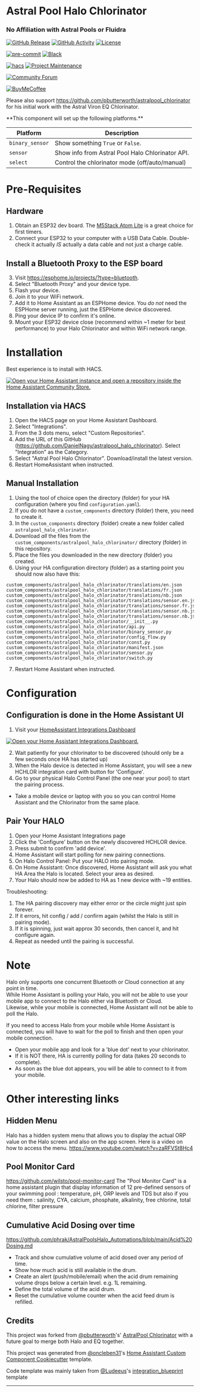 # Astral Pool Halo Chlorinator

### No Affiliation with Astral Pools or Fluidra

[![GitHub Release][releases-shield]][releases]
[![GitHub Activity][commits-shield]][commits]
[![License][license-shield]](LICENSE)

[![pre-commit][pre-commit-shield]][pre-commit]
[![Black][black-shield]][black]

[![hacs][hacsbadge]][hacs]
[![Project Maintenance][maintenance-shield]][user_profile]

[![Community Forum][forum-shield]][forum]

[![BuyMeCoffee][buymecoffeebadge]][buymecoffee]

Please also support https://github.com/pbutterworth/astralpool_chlorinator for his initial work with the Astral Viron EQ Chlorinator.

\*\*This component will set up the following platforms.\*\*

| Platform        | Description                                      |
| --------------- | ------------------------------------------------ |
| `binary_sensor` | Show something `True` or `False`.                |
| `sensor`        | Show info from Astral Pool Halo Chlorinator API. |
| `select`        | Control the chlorinator mode (off/auto/manual)   |


# Pre-Requisites
## Hardware
1. Obtain an ESP32 dev board. The [M5Stack Atom Lite](https://shop.m5stack.com/products/atom-lite-esp32-development-kit?ref=NabuCasa) is a great choice for first timers.
2. Connect your ESP32 to your computer with a USB Data Cable. Double-check it actually *IS* actually a data cable and not just a charge cable.

## Install a Bluetooth Proxy to the ESP board
3. Visit https://esphome.io/projects/?type=bluetooth.
4. Select "Bluetooth Proxy" and your device type.
5. Flash your device.
6. Join it to your WiFi network.
7. Add it to Home Assistant as an ESPHome device. You *do not* need the ESPHome server running, just the ESPHome device discovered.
8. Ping your device IP to confirm it's online.
9. Mount your ESP32 device close (recommend within ~1 meter for best performance) to your Halo Chlorinator and within WiFi network range.

# Installation
Best experience is to install with HACS.

[![Open your Home Assistant instance and open a repository inside the Home Assistant Community Store.](https://my.home-assistant.io/badges/hacs_repository.svg)](https://my.home-assistant.io/redirect/hacs_repository/?owner=DanielNagy&repository=astralpool_halo_chlorinator)

## Installation via HACS
1. Open the HACS page on your Home Assistant Dashboard.
2. Select "Integrations".
3. From the 3 dots menu, select "Custom Repositories".
4. Add the URL of this GitHub (https://github.com/DanielNagy/astralpool_halo_chlorinator). Select "Integration" as the Category.
5. Select "Astral Pool Halo Chlorinator". Download/install the latest version.
6. Restart HomeAssistant when instructed.

## Manual Installation
1. Using the tool of choice open the directory (folder) for your HA configuration (where you find `configuration.yaml`).
2. If you do not have a `custom_components` directory (folder) there, you need to create it.
3. In the `custom_components` directory (folder) create a new folder called `astralpool_halo_chlorinator`.
4. Download _all_ the files from the `custom_components/astralpool_halo_chlorinator/` directory (folder) in this repository.
5. Place the files you downloaded in the new directory (folder) you created.
6. Using your HA configuration directory (folder) as a starting point you should now also have this:
```text
custom_components/astralpool_halo_chlorinator/translations/en.json
custom_components/astralpool_halo_chlorinator/translations/fr.json
custom_components/astralpool_halo_chlorinator/translations/nb.json
custom_components/astralpool_halo_chlorinator/translations/sensor.en.json
custom_components/astralpool_halo_chlorinator/translations/sensor.fr.json
custom_components/astralpool_halo_chlorinator/translations/sensor.nb.json
custom_components/astralpool_halo_chlorinator/translations/sensor.nb.json
custom_components/astralpool_halo_chlorinator/__init__.py
custom_components/astralpool_halo_chlorinator/api.py
custom_components/astralpool_halo_chlorinator/binary_sensor.py
custom_components/astralpool_halo_chlorinator/config_flow.py
custom_components/astralpool_halo_chlorinator/const.py
custom_components/astralpool_halo_chlorinator/manifest.json
custom_components/astralpool_halo_chlorinator/sensor.py
custom_components/astralpool_halo_chlorinator/switch.py
```
7. Restart Home Assistant when instructed.

# Configuration
## Configuration is done in the Home Assistant UI
1. Visit your [HomeAssistant Integrations Dashboard](https://my.home-assistant.io/redirect/integrations)

[![Open your Home Assistant Integrations Dashboard.](https://my.home-assistant.io/badges/integrations.svg)](https://my.home-assistant.io/redirect/integrations/)

2. Wait patiently for your chlorinator to be discovered (should only be a few seconds once HA has started up)
3. When the Halo device is detected in Home Assistant, you will see a new HCHLOR integration card with button for 'Configure'.
4. Go to your physical Halo Control Panel (the one near your pool) to start the pairing process.
- Take a mobile device or laptop with you so you can control Home Assistant and the Chlorinator from the same place.

## Pair Your HALO
1. Open your Home Assistant Integrations page
2. Click the 'Configure' button on the newly discovered HCHLOR device.
3. Press submit to confirm 'add device'.
4. Home Assistant will start polling for new pairing connections.
5. On Halo Control Panel: Put your HALO into pairing mode.
6. On Home Assistant: Once discovered, Home Assistant will ask you what HA Area the Halo is located. Select your area as desired.
7. Your Halo should now be added to HA as 1 new device with ~19 entities.

Troubleshooting:
1. The HA pairing discovery may either error or the circle might just spin forever.
2. If it errors, hit config / add / confirm again (whilst the Halo is still in pairing mode).
3. If it is spinning, just wait approx 30 seconds, then cancel it, and hit configure again.
4. Repeat as needed until the pairing is successful.


# Note
Halo only supports one concurrent Bluetooth or Cloud connection at any point in time.  
While Home Assistant is polling your Halo, you will not be able to use your mobile app to connect to the Halo either via Bluetooth or Cloud.  
Likewise, while your mobile is connected, Home Assistant will not be able to poll the Halo.  

If you need to access Halo from your mobile while Home Assistant is connected, you will have to wait for the poll to finish and then open your mobile connection.

* Open your mobile app and look for a 'blue dot' next to your chlorinator.
* If it is NOT there, HA is currently polling for data (takes 20 seconds to complete).
* As soon as the blue dot appears, you will be able to connect to it from your mobile.

# Other interesting links

## Hidden Menu
Halo has a hidden system menu that allows you to display the actual ORP value on the Halo screen and also on the app screen.
Here is a video on how to access the menu.
https://www.youtube.com/watch?v=zaRFVSt8Hc4


## Pool Monitor Card
https://github.com/wilsto/pool-monitor-card
The "Pool Monitor Card" is a home assistant plugin that display information of 12 pre-defined sensors of your swimming pool : temperature, pH, ORP levels and TDS but also if you need them : salinity, CYA, calcium, phosphate, alkalinity, free chlorine, total chlorine, filter pressure

## Cumulative Acid Dosing over time
https://github.com/phrak/AstralPoolsHalo_Automations/blob/main/Acid%20Dosing.md

* Track and show cumulative volume of acid dosed over any period of time.
* Show how much acid is still available in the drum.
* Create an alert (push/mobile/email) when the acid drum remaining volume drops below a certain level. e.g. 1L remaining.
* Define the total volume of the acid drum.
* Reset the cumulative volume counter when the acid feed drum is refilled.

<!---->

## Credits

This project was forked from [@pbutterworth](https://github.com/pbutterworth)'s' [AstralPool Chlorinator](https://github.com/pbutterworth/astralpool_chlorinator) with a future goal to merge both Halo and EQ together.

This project was generated from [@oncleben31](https://github.com/oncleben31)'s [Home Assistant Custom Component Cookiecutter](https://github.com/oncleben31/cookiecutter-homeassistant-custom-component) template.

Code template was mainly taken from [@Ludeeus](https://github.com/ludeeus)'s [integration_blueprint][integration_blueprint] template

---

[integration_blueprint]: https://github.com/custom-components/integration_blueprint
[black]: https://github.com/psf/black
[black-shield]: https://img.shields.io/badge/code%20style-black-000000.svg?style=for-the-badge
[commits-shield]: https://img.shields.io/github/commit-activity/y/DanielNagy/astralpool_halo_chlorinator.svg?style=for-the-badge
[commits]: https://github.com/DanielNagy/astralpool_halo_chlorinator/commits/main
[hacs]: https://hacs.xyz
[hacsbadge]: https://img.shields.io/badge/HACS-Custom-orange.svg?style=for-the-badge
[forum-shield]: https://img.shields.io/badge/community-forum-brightgreen.svg?style=for-the-badge
[forum]: https://community.home-assistant.io/
[license-shield]: https://img.shields.io/github/license/DanielNagy/astralpool_halo_chlorinator.svg?style=for-the-badge
[maintenance-shield]: https://img.shields.io/badge/maintainer-%40DanielNagy-blue.svg?style=for-the-badge
[pre-commit]: https://github.com/pre-commit/pre-commit
[pre-commit-shield]: https://img.shields.io/badge/pre--commit-enabled-brightgreen?style=for-the-badge
[releases-shield]: https://img.shields.io/github/release/DanielNagy/astralpool_halo_chlorinator.svg?style=for-the-badge
[releases]: https://github.com/DanielNagy/astralpool_halo_chlorinator/releases
[user_profile]: https://github.com/DanielNagy
[buymecoffee]: https://www.buymeacoffee.com/danielnagy
[buymecoffeebadge]: https://img.shields.io/badge/buy%20me%20a%20coffee-donate-yellow.svg?style=for-the-badge

